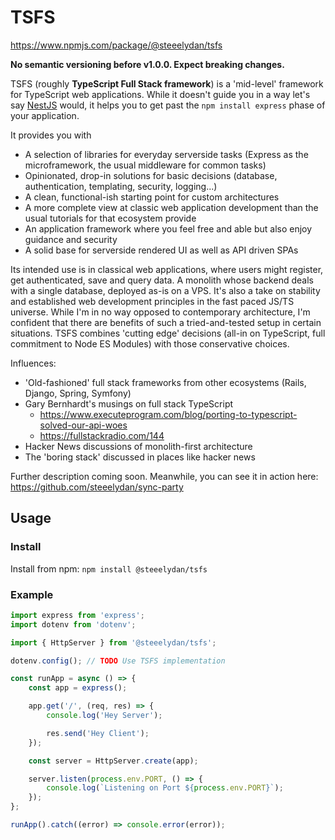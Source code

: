 # TSFS

https://www.npmjs.com/package/@steeelydan/tsfs

**No semantic versioning before v1.0.0. Expect breaking changes.**

TSFS (roughly **TypeScript Full Stack framework**) is a 'mid-level' framework for TypeScript web applications. While it doesn't guide you in a way let's say [NestJS](https://github.com/nestjs/nest) would, it helps you to get past the `npm install express` phase of your application.

It provides you with

-   A selection of libraries for everyday serverside tasks (Express as the microframework, the usual middleware for common tasks)
-   Opinionated, drop-in solutions for basic decisions (database, authentication, templating, security, logging...)
-   A clean, functional-ish starting point for custom architectures
-   A more complete view at classic web application development than the usual tutorials for that ecosystem provide
-   An application framework where you feel free and able but also enjoy guidance and security
-   A solid base for serverside rendered UI as well as API driven SPAs

Its intended use is in classical web applications, where users might register, get authenticated, save and query data. A monolith whose backend deals with a single database, deployed as-is on a VPS. It's also a take on stability and established web development principles in the fast paced JS/TS universe. While I'm in no way opposed to contemporary architecture, I'm confident that there are benefits of such a tried-and-tested setup in certain situations. TSFS combines 'cutting edge' decisions (all-in on TypeScript, full commitment to Node ES Modules) with those conservative choices.

Influences:

-   'Old-fashioned' full stack frameworks from other ecosystems (Rails, Django, Spring, Symfony)
-   Gary Bernhardt's musings on full stack TypeScript
    -   https://www.executeprogram.com/blog/porting-to-typescript-solved-our-api-woes
    -   https://fullstackradio.com/144
-   Hacker News discussions of monolith-first architecture
-   The 'boring stack' discussed in places like hacker news

Further description coming soon. Meanwhile, you can see it in action here: https://github.com/steeelydan/sync-party

## Usage

### Install

Install from npm: `npm install @steeelydan/tsfs`

### Example

```typescript
import express from 'express';
import dotenv from 'dotenv';

import { HttpServer } from '@steeelydan/tsfs';

dotenv.config(); // TODO Use TSFS implementation

const runApp = async () => {
    const app = express();

    app.get('/', (req, res) => {
        console.log('Hey Server');

        res.send('Hey Client');
    });

    const server = HttpServer.create(app);

    server.listen(process.env.PORT, () => {
        console.log(`Listening on Port ${process.env.PORT}`);
    });
};

runApp().catch((error) => console.error(error));
```
